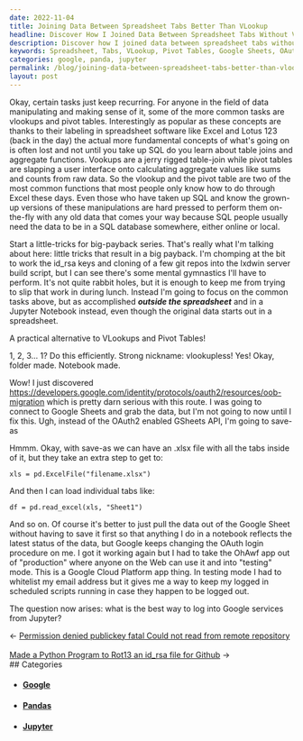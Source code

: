 ```yaml
---
date: 2022-11-04
title: Joining Data Between Spreadsheet Tabs Better Than VLookup
headline: Discover How I Joined Data Between Spreadsheet Tabs Without VLookup or Pivot Tables
description: Discover how I joined data between spreadsheet tabs without using VLookup or Pivot Tables. I explored connecting to Google Sheets and the OAuth2 enabled GSheets API, but I eventually figured out a way to save the data as an .xlsx file and load individual tabs using Pandas. Now I'm exploring the best way to log into Google services from Jupyter - read my blog post to find out how!
keywords: Spreadsheet, Tabs, VLookup, Pivot Tables, Google Sheets, OAuth2, GSheets API, .xlsx, Pandas, Jupyter, Logging, Google Services
categories: google, panda, jupyter
permalink: /blog/joining-data-between-spreadsheet-tabs-better-than-vlookup/
layout: post
---
```



Okay, certain tasks just keep recurring. For anyone in the field of data
manipulating and making sense of it, some of the more common tasks are vlookups
and pivot tables. Interestingly as popular as these concepts are thanks to
their labeling in spreadsheet software like Excel and Lotus 123 (back in the
day) the actual more fundamental concepts of what's going on is often lost and
not until you take up SQL do you learn about table joins and aggregate
functions. Vookups are a jerry rigged table-join while pivot tables are
slapping a user interface onto calculating aggregate values like sums and
counts from raw data. So the vlookup and the pivot table are two of the most
common functions that most people only know how to do through Excel these days.
Even those who have taken up SQL and know the grown-up versions of these
manipulations are hard pressed to perform them on-the-fly with any old data
that comes your way because SQL people usually need the data to be in a SQL
database somewhere, either online or local.

Start a little-tricks for big-payback series. That's really what I'm talking
about here: little tricks that result in a big payback. I'm chomping at the bit
to work the id_rsa keys and cloning of a few git repos into the lxdwin server
build script, but I can see there's some mental gymnastics I'll have to
perform. It's not quite rabbit holes, but it is enough to keep me from trying
to slip that work in during lunch. Instead I'm going to focus on the common
tasks above, but as accomplished ***outside the spreadsheet*** and in a Jupyter
Notebook instead, even though the original data starts out in a spreadsheet.

A practical alternative to VLookups and Pivot Tables!

1, 2, 3... 1? Do this efficiently. Strong nickname: vlookupless! Yes! Okay,
folder made. Notebook made.

Wow! I just discovered
https://developers.google.com/identity/protocols/oauth2/resources/oob-migration
which is pretty darn serious with this route. I was going to connect to Google
Sheets and grab the data, but I'm not going to now until I fix this. Ugh,
instead of the OAuth2 enabled GSheets API, I'm going to save-as

Hmmm. Okay, with save-as we can have an .xlsx file with all the tabs inside of
it, but they take an extra step to get to:

    xls = pd.ExcelFile("filename.xlsx")

And then I can load individual tabs like:

    df = pd.read_excel(xls, "Sheet1")

And so on. Of course it's better to just pull the data out of the Google Sheet
without having to save it first so that anything I do in a notebook reflects
the latest status of the data, but Google keeps changing the OAuth login
procedure on me. I got it working again but I had to take the OhAwf app out of
"production" where anyone on the Web can use it and into "testing" mode. This
is a Google Cloud Platform app thing. In testing mode I had to whitelist my
email address but it gives me a way to keep my logged in scheduled scripts
running in case they happen to be logged out.

The question now arises: what is the best way to log into Google services from
Jupyter?


<div class="arrow-links"><div class="post-nav-prev"><span class="arrow">&larr;&nbsp;</span><a href="/blog/permission-denied-publickey-fatal-could-not-read-from-remote-repository/">Permission denied publickey fatal Could not read from remote repository</a></div> &nbsp; <div class="post-nav-next"><a href="/blog/made-a-python-program-to-rot13-an-id-rsa-file-for-github/">Made a Python Program to Rot13 an id_rsa file for Github</a><span class="arrow">&nbsp;&rarr;</span></div></div>
## Categories

<ul>
<li><h4><a href='/google/'>Google</a></h4></li>
<li><h4><a href='/panda/'>Pandas</a></h4></li>
<li><h4><a href='/jupyter/'>Jupyter</a></h4></li></ul>